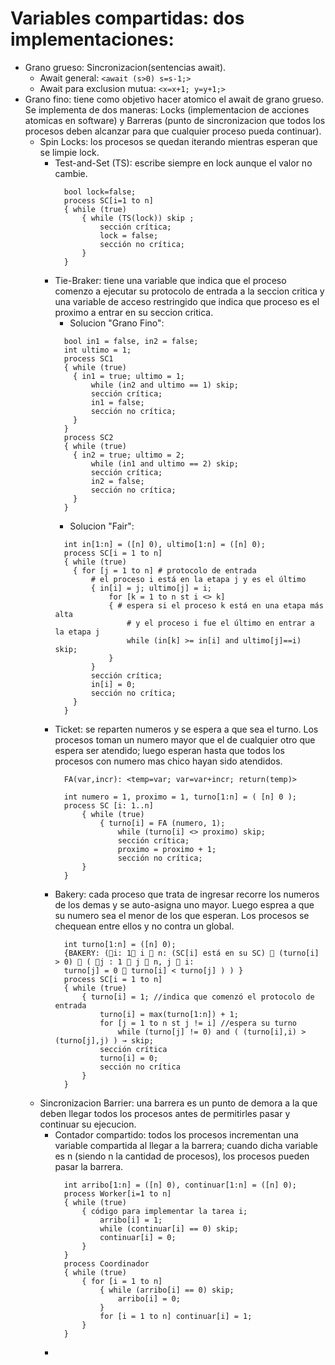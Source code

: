 
# Variables compartidas: dos implementaciones:
- Grano grueso: Sincronizacion(sentencias await).
  - Await general: `<await (s>0) s=s-1;>`
  - Await para exclusion mutua: `<x=x+1; y=y+1;>`
- Grano fino: tiene como objetivo hacer atomico el await de grano grueso. Se implementa de dos maneras: Locks (implementacion de acciones atomicas en software) y Barreras (punto de sincronizacion que todos los procesos deben alcanzar para que cualquier proceso pueda continuar).
  - Spin Locks: los procesos se quedan iterando mientras esperan que se limpie lock.
    - Test-and-Set (TS): escribe siempre en lock aunque el valor no cambie.
      ```
        bool lock=false;
        process SC[i=1 to n]
        { while (true)
            { while (TS(lock)) skip ;
                sección crítica;
                lock = false;
                sección no crítica;
            }
        }
      ```
    - Tie-Braker: tiene una variable que indica que el proceso comenzo a ejecutar su protocolo de entrada a la seccion critica y una variable de acceso restringido que indica que proceso es el proximo a entrar en su seccion critica.
        - Solucion "Grano Fino":
        ```
          bool in1 = false, in2 = false;
          int ultimo = 1;
          process SC1
          { while (true)
            { in1 = true; ultimo = 1;
                while (in2 and ultimo == 1) skip;
                sección crítica;
                in1 = false;
                sección no crítica;
            }
          }
          process SC2
          { while (true)
            { in2 = true; ultimo = 2;
                while (in1 and ultimo == 2) skip;
                sección crítica;
                in2 = false;
                sección no crítica;
            }
          }
        ```
        - Solucion "Fair":
        ```
          int in[1:n] = ([n] 0), ultimo[1:n] = ([n] 0);
          process SC[i = 1 to n]
          { while (true) 
            { for [j = 1 to n] # protocolo de entrada
                # el proceso i está en la etapa j y es el último
                { in[i] = j; ultimo[j] = i;
                    for [k = 1 to n st i <> k]
                    { # espera si el proceso k está en una etapa más alta
                        # y el proceso i fue el último en entrar a la etapa j
                        while (in[k] >= in[i] and ultimo[j]==i) skip;
                    }
                }
                sección crítica;
                in[i] = 0;
                sección no crítica;
            }
          }
        ```
    - Ticket: se reparten numeros y se espera a que sea el turno. Los procesos toman un numero mayor que el de cualquier otro que espera ser atendido; luego esperan hasta que todos los procesos con numero mas chico hayan sido atendidos.
      ```
        FA(var,incr): <temp=var; var=var+incr; return(temp)>
        
        int numero = 1, proximo = 1, turno[1:n] = ( [n] 0 );
        process SC [i: 1..n]
            { while (true)
                { turno[i] = FA (numero, 1);
                    while (turno[i] <> proximo) skip;
                    sección crítica;
                    proximo = proximo + 1;
                    sección no crítica;
            }
        }
      ```
    - Bakery: cada proceso que trata de ingresar recorre los numeros de los demas y se auto-asigna uno mayor. Luego esprea a que su numero sea el menor de los que esperan. Los procesos se chequean entre ellos y no contra un global.
      ```
        int turno[1:n] = ([n] 0);
        {BAKERY: (i: 1 i  n: (SC[i] está en su SC)  (turno[i] > 0)  ( j : 1  j  n, j  i:
        turno[j] = 0  turno[i] < turno[j] ) ) }
        process SC[i = 1 to n]
        { while (true)
            { turno[i] = 1; //indica que comenzó el protocolo de entrada
                turno[i] = max(turno[1:n]) + 1;
                for [j = 1 to n st j != i] //espera su turno
                    while (turno[j] != 0) and ( (turno[i],i) > (turno[j],j) ) → skip;
                sección crítica
                turno[i] = 0;
                sección no crítica
            }
        }
      ```
  - Sincronizacion Barrier: una barrera es un punto de demora a la que deben llegar todos los procesos antes de permitirles pasar y continuar su ejecucion.
    - Contador compartido: todos los procesos incrementan una variable compartida al llegar a la barrera; cuando dicha variable es n (siendo n la cantidad de procesos), los procesos pueden pasar la barrera.
      ```
        int arribo[1:n] = ([n] 0), continuar[1:n] = ([n] 0);
        process Worker[i=1 to n]
        { while (true)
            { código para implementar la tarea i;
                arribo[i] = 1;
                while (continuar[i] == 0) skip;
                continuar[i] = 0;
            }
        }
        process Coordinador
        { while (true)
            { for [i = 1 to n]
                { while (arribo[i] == 0) skip;
                    arribo[i] = 0;
                }
                for [i = 1 to n] continuar[i] = 1;
            }
        }
      ```
    -